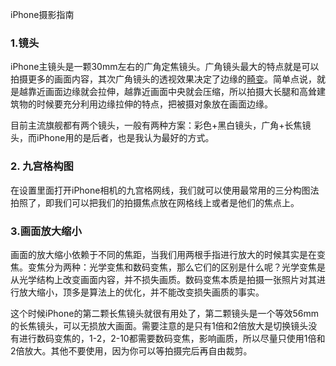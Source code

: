 iPhone摄影指南

### 1.镜头

iPhone主镜头是一颗30mm左右的广角定焦镜头。广角镜头最大的特点就是可以拍摄更多的画面内容，其次广角镜头的透视效果决定了边缘的[畸变](https://baike.baidu.com/item/%E9%80%8F%E8%A7%86%E7%95%B8%E5%8F%98/228760?fr=aladdin)。简单点说，就是越靠近画面边缘就会拉伸，越靠近画面中央就会压缩，所以拍摄大长腿和高耸建筑物的时候要充分利用边缘拉伸的特点，把被摄对象放在画面边缘。

目前主流旗舰都有两个镜头，一般有两种方案：彩色+黑白镜头，广角+长焦镜头，而iPhone用的是后者，也是我认为最好的方式。

### 2. 九宫格构图

在设置里面打开iPhone相机的九宫格网线，我们就可以使用最常用的三分构图法拍照了，即我们可以把我们的拍摄焦点放在网格线上或者是他们的焦点上。

### 3.画面放大缩小

画面的放大缩小依赖于不同的焦距，当我们用两根手指进行放大的时候其实是在变焦。变焦分为两种：光学变焦和数码变焦，那么它们的区别是什么呢？光学变焦是从光学结构上改变画面内容，并不损失画质。数码变焦本质是拍摄一张照片对其进行放大缩小，顶多是算法上的优化，并不能改变损失画质的事实。

这个时候iPhone的第二颗长焦镜头就很有用处了，第二颗镜头是一个等效56mm的长焦镜头，可以无损放大画面。需要注意的是只有1倍和2倍放大是切换镜头没有进行数码变焦的，1-2，2-10都需要数码变焦，影响画质，所以尽量只使用1倍和2倍放大。其他不要使用，因为你可以等拍摄完后再自由裁剪。



